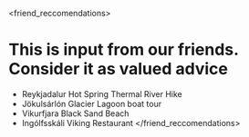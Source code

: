 <friend_reccomendations>
# This is input from our friends. Consider it as valued advice
- Reykjadalur Hot Spring Thermal River Hike
- Jökulsárlón Glacier Lagoon boat tour
- Vikurfjara Black Sand Beach
- Ingólfsskáli Viking Restaurant
</friend_reccomendations>